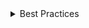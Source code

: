 <details>
<summary>
 Best Practices
</summary>

### Badges should not receive focus

- Badge information should be surfaced as part of the control that it is associated with, because, badges themselves do not receive focus meaning they are not directly accessible by screen readers.
  If the combination of icon and badge communicates some meaningful information, that information should be surfaced in another way through screenreader or tooltip on the component the badge is associated with.

### Screen Readers

- Badges should be given a meaningful description. This description will be applied, via “aria-describedby” to the element decorated by the Badge. For example, "Chat, 6 unread" or similar.
  General guidance is that the badge icon is marked as “aria-hidden” by default.

### Badge shouldn't rely only on color information

- Include meaningful descriptions when using color to represent meaning in a badge. If relying on color only [unread dot] ensure that non-visual information is included using aria-describedby

### Text on Badge

- Badges are intented to have short text, small numerical values or status information. Long text is not supported and should not be used within a Badge.
</details>
